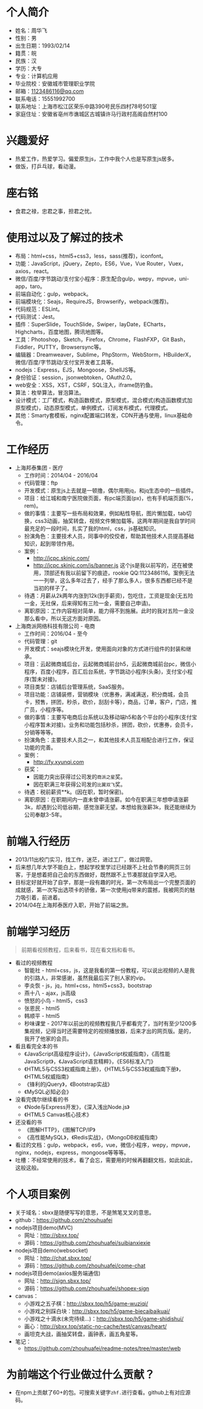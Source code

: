 # 个人简介
* 姓名：周华飞
* 性别：男
* 出生日期：1993/02/14
* 籍贯：皖
* 民族：汉
* 学历：大专
* 专业：计算机应用
* 毕业院校：安徽城市管理职业学院
* 邮箱：1123486116@qq.com
* 联系电话：15551992700
* 联系地址：上海市松江区荣乐中路390号民乐四村78号501室
* 家庭住址：安徽省亳州市谯城区古城镇许马行政村高阁自然村100

# 兴趣爱好
* 热爱工作，热爱学习。偏爱原生js，工作中我个人也是写原生js居多。
* 做饭，打乒乓球，看动漫。

# 座右铭
* 食君之禄，忠君之事，担君之忧。

# 使用过以及了解过的技术
* 布局：html+css，html5+css3，less，sass(推荐)，iconfont。
* 功能：JavaScript，jQuery，Zepto，ES6，Vue，Vue Router，Vuex，axios，react。
* 微信/百度/字节跳动/支付宝小程序：原生配合gulp，wepy，mpvue，uni-app，taro。
* 前端自动化：gulp，webpack。
* 前端模块化：Seajs，RequireJS，Browserify，webpack(推荐)。
* 代码规范：ESLint。
* 代码测试：Jest。
* 插件：SuperSlide，TouchSlide，Swiper，layDate，ECharts，Highcharts，百度地图，腾讯地图等。
* 工具：Photoshop，Sketch，Firefox，Chrome，FlashFXP，Git Bash，Fiddler，PUTTY，Browsersync等。
* 编辑器：Dreamweaver，Sublime，PhpStorm，WebStorm，HBuilderX，微信/百度/字节跳动/支付宝开发者工具等。
* nodejs：Express，EJS，Mongoose，ShellJS等。
* 身份验证：session，jsonwebtoken，OAuth2.0。
* web安全：XSS，XST，CSRF，SQL注入，iframe防钓鱼。
* 算法：枚举算法，冒泡算法。
* 设计模式：工厂模式，构造函数模式，原型模式，混合模式(构造函数模式加原型模式)，动态原型模式，单例模式，订阅发布模式，代理模式。
* 其他：Smarty套模板，nginx配置端口转发，CDN开通与使用，linux基础命令。

# 工作经历
* 上海邦泰集团 - 医疗
    - 工作时间：2014/04 - 2016/04
    - 代码管理：ftp
    - 开发模式：原生js上去就是一顿撸，偶尔用用jq，和jq生态中的一些插件。
    - 项目：给江城和南宁医院做页面，有pc端页面(px)，也有手机端页面(%，rem)。
    - 做的事情：主要写一些布局和效果，例如粘性导航，图片懒加载，tab切换，css3动画，抽奖转盘，视频文件懒加载等。这两年期间是我自学时间最充足的一段时间，扎实了我的html，css，js基础知识。
    - 扮演角色：主要技术人员，同事中的佼佼者，帮助其他技术人员提高基础知识，起到带领作用。
    - 案例：
        - http://jcpc.skinjc.com/
        - http://jcpc.skinjc.com/js/banner.js 这个js是我以前写的，还在被使用，顶部还有我以前留下的痕迹，rookie QQ:1123486116。案例无法一一列举，这么多年过去了，经手了那么多人，很多东西都已经不是当初的样子了。
    - 待遇：月薪从2k两年内涨到12k(到手薪资)，包吃住，工资是现金(无五险一金，无社保，后来得知有三险一金，需要自己申请)。
    - 离职原因：工作内容相对简单，能力得不到施展。此时的我对五险一金没那么看中，所以无这方面对原因。
* 上海商派网络科技有限公司 - 电商
    - 工作时间：2016/04 - 至今
    - 代码管理：git
    - 开发模式：seajs模块化开发，使用面向对象的方式进行组件的封装和继承。
    - 项目：云起微商城后台，云起微商城前台h5，云起微商城前台pc，微信小程序，百度小程序，百汇后台系统，字节跳动小程序(头条)，支付宝小程序(暂未对接)。
    - 项目类型：店铺后台管理系统，SaaS服务。
    - 项目功能：店铺装修，营销模块（优惠券，满减满送，积分商城，会员卡，预售，拼团，秒杀，砍价，刮刮卡等），商品，订单，客户，门店，推广员，小程序等。
    - 做的事情：主要写电商后台系统以及移动端h5和各个平台的小程序(支付宝小程序暂未对接)。业务和功能包括秒杀，拼团，砍价，优惠券，会员卡，分销等等等。
    - 扮演角色：主要技术人员之一，和其他技术人员互相配合进行工作，保证功能的完善。
    - 案例：
        - http://fy.xyunqi.com
    - 获奖：
        - 因能力突出获得过公司发的```商派之星```奖。
        - 因在职满三年获得公司发的```比翼双飞```奖。
    - 待遇：税前薪资**k。(因在职，暂时保密)。
    - 离职原因：在职期间内一直未曾申请涨薪。如今在职满三年想申请涨薪3k，却遇到公司低谷期，感觉涨薪无望。本想给我涨薪3k，我还能继续为公司奉献3-5年。

# 前端入行经历
* 2013/11出校门实习，找工作，迷茫，进过工厂，做过网管。
* 后来想几年大学不能白上，想起学校里学过已经跟不上社会节奏的网页三剑客，于是想着把自己会的东西做好，既然跟不上节凑那就自学深入吧。
* 目标定好就开始了自学，那是一段有趣的时光，第一次布局出一个完整页面的成就感，第一次写出选项卡的骄傲，第一次使用jq带来的震撼，我被网页的魅力吸引着，前进着。
* 2014/04在上海邦泰医疗入职，开始了前端之旅。

# 前端学习经历
> 前期看视频教程，后来看书，现在看文档和看书。
* 看过的视频教程
    - 智能社 - html+css，js，这是我看的第一份教程，可以说出视频的人是我的引路人，非常感谢，虽然我最后买了别人家的vip。
    - 李炎恢 - js，jq，html+css，html5+css3，bootstrap
    - 燕十八 - ajax，js高级
    - 愤怒的小鸟 - html5，css3
    - 张恩民 - html5
    - 韩顺平 - html5
    - 秒味课堂 - 2017年以前出的视频教程我几乎都看完了，当时有至少1200多集视频，记得当时还需要特定的视频播放器，后来才出的网页版。是的，我开了他家的会员。
* 看且看完全本的书
    - 《JavaScript高级程序设计》，《JavaScript权威指南》，《高性能JavaScript》，《JavaScript语言精粹》，《ES6标准入门》
    - 《HTML5与CSS3权威指南上册》，《HTML5与CSS3权威指南下册》，《HTML5权威指南》
    - 《锋利的jQuery》，《Bootstrap实战》
    - 《MySQL必知必会》
* 没看完偶尔继续看的书
    - 《Node与Express开发》，《深入浅出Node.js》
    - 《HTML5 Canvas核心技术》
* 还没看的书
    - 《图解HTTP》，《图解TCP/IP》
    - 《高性能MySQL》，《Redis实战》，《MongoDB权威指南》
* 看过的文档：gulp，webpack，es6，vue，微信小程序，wepy，mpvue，nginx，nodejs，express，mongoose等等等。
* 吐槽：不经常使用的技术，看了会忘，需要用的时候再翻翻文档，如此如此，这般这般。

# 个人项目案例
* 关于域名：sbxx是随便写写的意思，不是煞笔叉叉的意思。
* github：https://github.com/zhouhuafei
* nodejs项目demo(MVC)
    - 网址：http://sbxx.top/
    - 源码：https://github.com/zhouhuafei/suibianxiexie
* nodejs项目demo(websocket)
    - 网址：http://chat.sbxx.top/
    - 源码：https://github.com/zhouhuafei/come-chat
* nodejs项目demo(axios服务端通信)
    - 网址：http://sign.sbxx.top/
    - 源码：https://github.com/zhouhuafei/shopex-sign
* canvas：
    - 小游戏之五子棋：http://sbxx.top/h5/game-wuziqi/
    - 小游戏之别踩白块：http://sbxx.top/h5/game-biecaibaikuai/
    - 小游戏之十滴水(未完待续...)：http://sbxx.top/h5/game-shidishui/
    - 画心：http://sbxx.top/static-no-cache/test/canvas/heart/
    - 画坦克大战，画抽奖转盘，画钟表，画五角星等。
* 笔记：
    - https://github.com/zhouhuafei/readme-notes/tree/master/web

# 为前端这个行业做过什么贡献？
* 在npm上贡献了60+的包。可搜索关键字```zhf.```进行查看。github上有对应源码。
